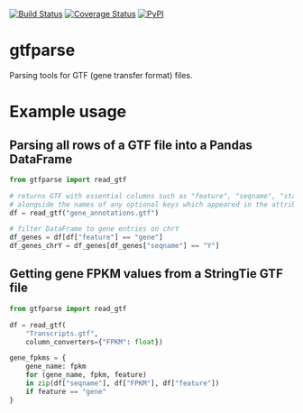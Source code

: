 [![Build Status](https://travis-ci.org/openvax/gtfparse.svg?branch=master)](https://travis-ci.org/openvax/gtfparse) [![Coverage Status](https://coveralls.io/repos/openvax/gtfparse/badge.svg?branch=master&service=github)](https://coveralls.io/github/openvax/gtfparse?branch=master)
<a href="https://pypi.python.org/pypi/gtfparse/">
    <img src="https://img.shields.io/pypi/v/gtfparse.svg?maxAge=1000" alt="PyPI" />
</a>

gtfparse
========
Parsing tools for GTF (gene transfer format) files.

# Example usage

## Parsing all rows of a GTF file into a Pandas DataFrame

```python
from gtfparse import read_gtf

# returns GTF with essential columns such as "feature", "seqname", "start", "end"
# alongside the names of any optional keys which appeared in the attribute column
df = read_gtf("gene_annotations.gtf")

# filter DataFrame to gene entries on chrY
df_genes = df[df["feature"] == "gene"]
df_genes_chrY = df_genes[df_genes["seqname"] == "Y"]
```


## Getting gene FPKM values from a StringTie GTF file

```python
from gtfparse import read_gtf

df = read_gtf(
    "Transcripts.gtf",
    column_converters={"FPKM": float})

gene_fpkms = {
    gene_name: fpkm
    for (gene_name, fpkm, feature)
    in zip(df["seqname"], df["FPKM"], df["feature"])
    if feature == "gene"
}
```


